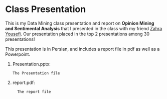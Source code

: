 # Class Presentation

This is my Data Mining class presentation and report on <b> Opinion Mining and Sentimental Analysis</b> that I presented in the class with my friend <a href="https://github.com/ZahraY10"  target="_blank">Zahra Yousefi</a>. Our presentation placed in the top 2 presentations among 30 presentations!

This presentation is in Persian, and includes a report file in pdf as well as a Powerpoint.

<ol>
  <p>
    <li>Presentation.pptx:</li>
    
    The Presentation file
   </p>
   
   <p>
      <li>report.pdf:</li>
      
      The report file  
  </p>
</ol>
